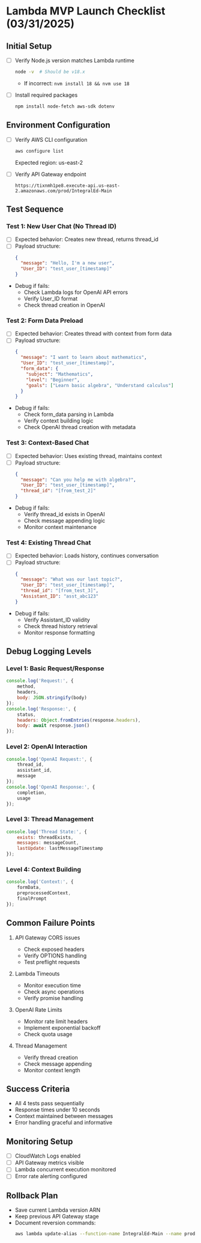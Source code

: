 # Lambda MVP Launch Checklist (03/31/2025)

## Initial Setup
- [ ] Verify Node.js version matches Lambda runtime
  ```bash
  node -v  # Should be v18.x
  ```
  - If incorrect: `nvm install 18 && nvm use 18`

- [ ] Install required packages
  ```bash
  npm install node-fetch aws-sdk dotenv
  ```

## Environment Configuration
- [ ] Verify AWS CLI configuration
  ```bash
  aws configure list
  ```
  Expected region: us-east-2

- [ ] Verify API Gateway endpoint
  ```
  https://tixnmh1pe8.execute-api.us-east-2.amazonaws.com/prod/IntegralEd-Main
  ```

## Test Sequence

### Test 1: New User Chat (No Thread ID)
- [ ] Expected behavior: Creates new thread, returns thread_id
- [ ] Payload structure:
  ```json
  {
    "message": "Hello, I'm a new user",
    "User_ID": "test_user_[timestamp]"
  }
  ```
- Debug if fails:
  - Check Lambda logs for OpenAI API errors
  - Verify User_ID format
  - Check thread creation in OpenAI

### Test 2: Form Data Preload
- [ ] Expected behavior: Creates thread with context from form data
- [ ] Payload structure:
  ```json
  {
    "message": "I want to learn about mathematics",
    "User_ID": "test_user_[timestamp]",
    "form_data": {
      "subject": "Mathematics",
      "level": "Beginner",
      "goals": ["Learn basic algebra", "Understand calculus"]
    }
  }
  ```
- Debug if fails:
  - Check form_data parsing in Lambda
  - Verify context building logic
  - Check OpenAI thread creation with metadata

### Test 3: Context-Based Chat
- [ ] Expected behavior: Uses existing thread, maintains context
- [ ] Payload structure:
  ```json
  {
    "message": "Can you help me with algebra?",
    "User_ID": "test_user_[timestamp]",
    "thread_id": "[from_test_2]"
  }
  ```
- Debug if fails:
  - Verify thread_id exists in OpenAI
  - Check message appending logic
  - Monitor context maintenance

### Test 4: Existing Thread Chat
- [ ] Expected behavior: Loads history, continues conversation
- [ ] Payload structure:
  ```json
  {
    "message": "What was our last topic?",
    "User_ID": "test_user_[timestamp]",
    "thread_id": "[from_test_3]",
    "Assistant_ID": "asst_abc123"
  }
  ```
- Debug if fails:
  - Verify Assistant_ID validity
  - Check thread history retrieval
  - Monitor response formatting

## Debug Logging Levels

### Level 1: Basic Request/Response
```javascript
console.log('Request:', {
    method,
    headers,
    body: JSON.stringify(body)
});
console.log('Response:', {
    status,
    headers: Object.fromEntries(response.headers),
    body: await response.json()
});
```

### Level 2: OpenAI Interaction
```javascript
console.log('OpenAI Request:', {
    thread_id,
    assistant_id,
    message
});
console.log('OpenAI Response:', {
    completion,
    usage
});
```

### Level 3: Thread Management
```javascript
console.log('Thread State:', {
    exists: threadExists,
    messages: messageCount,
    lastUpdate: lastMessageTimestamp
});
```

### Level 4: Context Building
```javascript
console.log('Context:', {
    formData,
    preprocessedContext,
    finalPrompt
});
```

## Common Failure Points
1. API Gateway CORS issues
   - Check exposed headers
   - Verify OPTIONS handling
   - Test preflight requests

2. Lambda Timeouts
   - Monitor execution time
   - Check async operations
   - Verify promise handling

3. OpenAI Rate Limits
   - Monitor rate limit headers
   - Implement exponential backoff
   - Check quota usage

4. Thread Management
   - Verify thread creation
   - Check message appending
   - Monitor context length

## Success Criteria
- All 4 tests pass sequentially
- Response times under 10 seconds
- Context maintained between messages
- Error handling graceful and informative

## Monitoring Setup
- [ ] CloudWatch Logs enabled
- [ ] API Gateway metrics visible
- [ ] Lambda concurrent execution monitored
- [ ] Error rate alerting configured

## Rollback Plan
- Save current Lambda version ARN
- Keep previous API Gateway stage
- Document reversion commands:
  ```bash
  aws lambda update-alias --function-name IntegralEd-Main --name prod --function-version [PREVIOUS_VERSION]
  ``` 